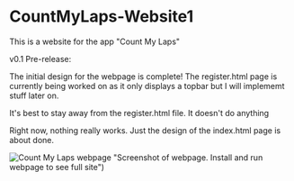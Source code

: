 # CountMyLaps-Website1

This is a website for the app "Count My Laps"

v0.1 Pre-release:

The initial design for the webpage is complete! The register.html page is currently being worked on as it only displays a topbar but I will implememt stuff later on.

It's best to stay away from the register.html file. It doesn't do anything

Right now, nothing really works. Just the design of the index.html page is about done.

![Count My Laps webpage](github.com/neet989/CountMyLaps-Website1/master/CountMyLapsScreenshot.jpg) "Screenshot of webpage. Install and run webpage to see full site")
